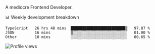 A mediocre Frontend Developer.

📊 Weekly development breakdown
<!--START_SECTION:waka-->

```text
TypeScript   26 hrs 48 mins  ████████████████████████▒   97.87 %
JSON         16 mins         ▒░░░░░░░░░░░░░░░░░░░░░░░░   01.00 %
Other        10 mins         ░░░░░░░░░░░░░░░░░░░░░░░░░   00.65 %
```

<!--END_SECTION:waka-->

<img src="https://gpvc.arturio.dev/iqbalfasri" alt="Profile views"/>

